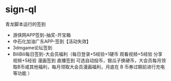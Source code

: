 # sign-ql
青龙脚本运行的签到
* 游侠网APP签到-抽奖-开宝箱
* 中石化加油广东APP-签到【活动失效】
* 3dmgame论坛签到
* BiliBili每日签到-大会员福利（每日登录+5经验+1硬币 观看视频+5经验 分享视频+5经验 漫画签到 直播签到
 可选自动投币，银瓜子换硬币，大会员每月领取B币或其他福利，每月领取大会员漫画福利，月底在 B 币券过期前进行充电等功能	）

